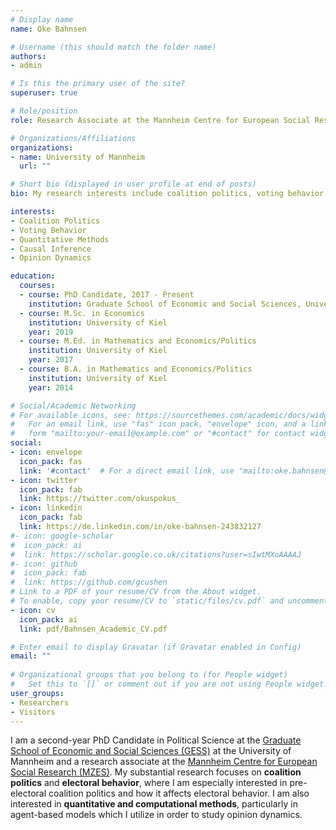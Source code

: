 ```yaml
---
# Display name
name: Oke Bahnsen

# Username (this should match the folder name)
authors:
- admin

# Is this the primary user of the site?
superuser: true

# Role/position
role: Research Associate at the Mannheim Centre for European Social Research (MZES)

# Organizations/Affiliations
organizations:
- name: University of Mannheim
  url: ""

# Short bio (displayed in user profile at end of posts)
bio: My research interests include coalition politics, voting behavior and quantitative methods.

interests:
- Coalition Politics
- Voting Behavior
- Quantitative Methods
- Causal Inference
- Opinion Dynamics

education:
  courses:
  - course: PhD Candidate, 2017 - Present
    institution: Graduate School of Economic and Social Sciences, University of Mannheim
  - course: M.Sc. in Economics
    institution: University of Kiel
    year: 2019
  - course: M.Ed. in Mathematics and Economics/Politics
    institution: University of Kiel
    year: 2017
  - course: B.A. in Mathematics and Economics/Politics
    institution: University of Kiel
    year: 2014

# Social/Academic Networking
# For available icons, see: https://sourcethemes.com/academic/docs/widgets/#icons
#   For an email link, use "fas" icon pack, "envelope" icon, and a link in the
#   form "mailto:your-email@example.com" or "#contact" for contact widget.
social:
- icon: envelope
  icon_pack: fas
  link: '#contact'  # For a direct email link, use "mailto:oke.bahnsen@mzes.uni-mannheim.de".
- icon: twitter
  icon_pack: fab
  link: https://twitter.com/okuspokus_
- icon: linkedin
  icon_pack: fab
  link: https://de.linkedin.com/in/oke-bahnsen-243832127
#- icon: google-scholar
#  icon_pack: ai
#  link: https://scholar.google.co.uk/citations?user=sIwtMXoAAAAJ
#- icon: github
#  icon_pack: fab
#  link: https://github.com/gcushen
# Link to a PDF of your resume/CV from the About widget.
# To enable, copy your resume/CV to `static/files/cv.pdf` and uncomment the lines below.  
- icon: cv
  icon_pack: ai
  link: pdf/Bahnsen_Academic_CV.pdf

# Enter email to display Gravatar (if Gravatar enabled in Config)
email: ""
  
# Organizational groups that you belong to (for People widget)
#   Set this to `[]` or comment out if you are not using People widget.  
user_groups:
- Researchers
- Visitors
---
```


I am a second-year PhD Candidate in Political Science at the [Graduate School of Economic and Social Sciences (GESS)](https://gess.uni-mannheim.de/) at the University of Mannheim and a research associate at the [Mannheim Centre for European Social Research (MZES)](https://www.mzes.uni-mannheim.de/d7/en). My substantial research focuses on **coalition politics** and **electoral behavior**, where I am especially interested in pre-electoral coalition politics and how it affects electoral behavior. I am also interested in **quantitative and computational methods**, particularly in agent-based models which I utilize in order to study opinion dynamics.
